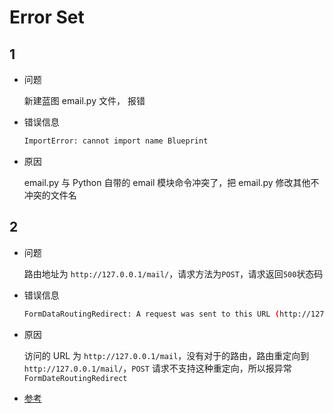 # Error Set

## 1

- 问题

    新建蓝图 email.py 文件， 报错

- 错误信息

    ```bash
    ImportError: cannot import name Blueprint
    ```

- 原因

    email.py 与 Python 自带的 email 模块命令冲突了，把 email.py 修改其他不冲突的文件名

## 2

- 问题

    路由地址为 `http://127.0.0.1/mail/`，请求方法为`POST`，请求返回`500`状态码

- 错误信息

    ```bash
    FormDataRoutingRedirect: A request was sent to this URL (http://127.0.0.1:8080/mail) but a redirect was issued automatically by the routing system to "http://127.0.0.1:8080/mail/".  The URL was defined with a trailing slash so Flask will automatically redirect to the URL with the trailing slash if it was accessed without one.  Make sure to directly send your POST-request to this URL since we can't make browsers or HTTP clients redirect with form data reliably or without user interaction.
    ```

- 原因

    访问的 URL 为 `http://127.0.0.1/mail`，没有对于的路由，路由重定向到 `http://127.0.0.1/mail/`，`POST` 请求不支持这种重定向，所以报异常 `FormDateRoutingRedirect`

- [参考](https://stackoverflow.com/questions/20293372/formdataroutingredirect-exception-from-a-url-without-trainling-slash)